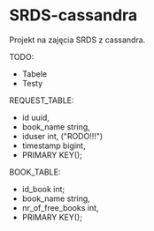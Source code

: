 # SRDS-cassandra
Projekt na zajęcia SRDS z cassandra.

TODO:
- Tabele
- Testy 


REQUEST_TABLE:
 - id uuid,
 - book_name string,
 - iduser int, ("RODO!!!")
 - timestamp bigint,
 - PRIMARY KEY();
 
 BOOK_TABLE:
 - id_book int;
 - book_name string,
 - nr_of_free_books int,
 - PRIMARY KEY();
 
